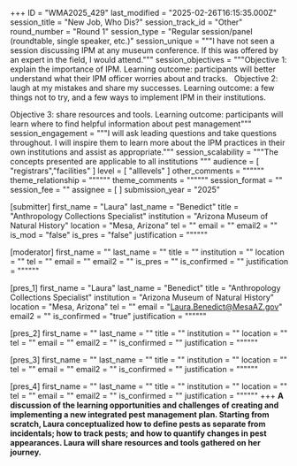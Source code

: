 +++
ID = "WMA2025_429"
last_modified = "2025-02-26T16:15:35.000Z"
session_title = "New Job, Who Dis?"
session_track_id = "Other"
round_number = "Round 1"
session_type = "Regular session/panel (roundtable, single speaker, etc.)"
session_unique = """I have not seen a session discussing IPM at any museum conference. If this was offered by an expert in the field, I would attend."""
session_objectives = """Objective 1: explain the importance of IPM. Learning outcome: participants will better understand what their IPM officer worries about and tracks.
 
Objective 2: laugh at my mistakes and share my successes. Learning outcome: a few things not to try, and a few ways to implement IPM in their institutions.

Objective 3: share resources and tools. Learning outcome: participants will learn where to find helpful information about pest management"""
session_engagement = """I will ask leading questions and take questions throughout. I will inspire them to learn more about the IPM practices in their own institutions and assist as appropriate."""
session_scalability = """The concepts presented are applicable to all institutions
"""
audience = [ "registrars","facilities" ]
level = [ "alllevels" ]
other_comments = """"""
theme_relationship = """"""
theme_comments = """"""
session_format = ""
session_fee = ""
assignee = [  ]
submission_year = "2025"

[submitter]
first_name = "Laura"
last_name = "Benedict"
title = "Anthropology Collections Specialist"
institution = "Arizona Museum of Natural History"
location = "Mesa, Arizona"
tel = ""
email = ""
email2 = ""
is_mod = "false"
is_pres = "false"
justification = """"""

[moderator]
first_name = ""
last_name = ""
title = ""
institution = ""
location = ""
tel = ""
email = ""
email2 = ""
is_pres = ""
is_confirmed = ""
justification = """"""

[pres_1]
first_name = "Laura"
last_name = "Benedict"
title = "Anthropology Collections Specialist"
institution = "Arizona Museum of Natural History"
location = "Mesa, Arizona"
tel = ""
email = "Laura.Benedict@MesaAZ.gov"
email2 = ""
is_confirmed = "true"
justification = """"""

[pres_2]
first_name = ""
last_name = ""
title = ""
institution = ""
location = ""
tel = ""
email = ""
email2 = ""
is_confirmed = ""
justification = """"""

[pres_3]
first_name = ""
last_name = ""
title = ""
institution = ""
location = ""
tel = ""
email = ""
email2 = ""
is_confirmed = ""
justification = """"""

[pres_4]
first_name = ""
last_name = ""
title = ""
institution = ""
location = ""
tel = ""
email = ""
email2 = ""
is_confirmed = ""
justification = """"""
+++
**A discussion of the learning opportunities and challenges of creating and implementing a new integrated pest management plan. Starting from scratch, Laura conceptualized how to define pests as separate from incidentals; how to track pests; and how to quantify changes in pest appearances. Laura will share resources and tools gathered on her journey.**
